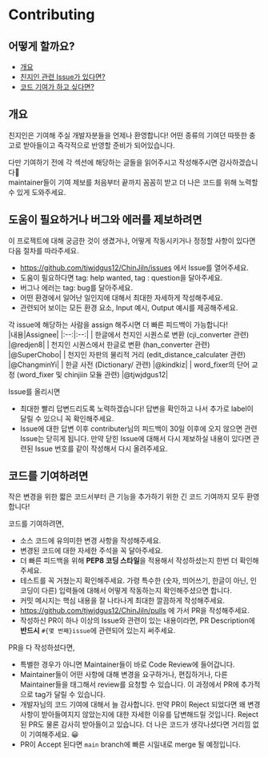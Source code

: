 # Contributing

## 어떻게 할까요?

* [개요](#개요)
* [친지인 관련 Issue가 있다면?](#도움이-필요하거나-버그와-에러를-제보하려면)
* [코드 기여가 하고 싶다면?](#코드를-기여하려면)
  

## 개요

친지인은 기여해 주실 개발자분들을 언제나 환영합니다! 어떤 종류의 기여던 따뜻한 충고로 받아들이고 즉각적으로 반영할 준비가 되어있습니다.    
    
다만 기여하기 전에 각 섹션에 해당하는 글들을 읽어주시고 작성해주시면 감사하겠습니다🙏    
maintainer들이 기여 제보를 처음부터 끝까지 꼼꼼히 받고 더 나은 코드를 위해 노력할 수 있게 도와주세요.  


## 도움이 필요하거나 버그와 에러를 제보하려면

이 프로젝트에 대해 궁금한 것이 생겼거나, 어떻게 작동시키거나 정정할 사항이 있다면 다음 절차를 따라주세요.  
  
*  https://github.com/tjwjdgus12/ChinJiIn/issues 에서 Issue를 열어주세요.    
* 도움이 필요하다면 tag: help wanted, tag : question을 달아주세요.    
* 버그나 에러는 tag: bug를 달아주세요.  
* 어떤 환경에서 일어난 일인지에 대해서 최대한 자세하게 작성해주세요.    
* 관련되어 보이는 모든 환경 요소, Input 예시, Output 예시를 제공해주세요.   
    
각 issue에 해당하는 사람을 assign 해주시면 더 빠른 피드백이 가능합니다!  
|내용|Assignee|
|:--:|:--:|
| 한글에서 천지인 시퀀스로 변환 (cji_converter 관련) |@redjen8|
| 천지인 시퀀스에서 한글로 변환 (han_converter 관련) |@SuperChobo|
| 천지인 자판의 물리적 거리 (edit_distance_calculater 관련) |@ChangminYi|
| 한글 사전  (Dictionary/ 관련) |@kindkiz|
| word_fixer의 단어 교정 (word_fixer 및 chinjiin 모듈 관련) |@tjwjdgus12|
    
Issue를 올리시면  
  
* 최대한 빨리 답변드리도록 노력하겠습니다! 답변을 확인하고 나서 추가로 label이 달릴 수 있으니 꼭 확인해주세요.  
* Issue에 대한 답변 이후 contributer님의 피드백이 30일 이후에 오지 않으면 관련 Issue는 닫히게 됩니다. 만약 닫힌 Issue에 대해서 다시 제보하실 내용이 있다면 관련된 Issue 번호를 같이 작성해서 다시 올려주세요.  

## 코드를 기여하려면  
  
작은 변경을 위한 짧은 코드서부터 큰 기능을 추가하기 위한 긴 코드 기여까지 모두 환영합니다!    
    
코드를 기여하려면,  
   
* 소스 코드에 유의미한 변경 사항을 작성해주세요.   
* 변경된 코드에 대한 자세한 주석을 꼭 달아주세요.   
* 더 빠른 피드백을 위해 **PEP8 코딩 스타일**을 적용해서 작성하셨는지 한번 더 확인해주세요.   
* 테스트를 꼭 거쳤는지 확인해주세요. 가령 특수한 (숫자, 띄어쓰기, 한글이 아닌, 인코딩이 다른) 입력들에 대해서 어떻게 작동하는지 확인해주셨으면 합니다.  
* 커밋 메시지는 핵심 내용을 잘 나타나게 최대한 깔끔하게 작성해주세요.   
* https://github.com/tjwjdgus12/ChinJiIn/pulls 에 가서 PR을 작성해주세요.   
* 작성하신 PR이 하나 이상의 Issue와 관련이 있는 내용이라면, PR Description에 **반드시** `#{몇 번째}issue`에 관련되어 있는지 써주세요.   

PR을 다 작성하셨다면,  
  
* 특별한 경우가 아니면 Maintainer들이 바로 Code Review에 들어갑니다.  
* Maintainer들이 어떤 사항에 대해 변경을 요구하거나, 편집하거나, 다른 Maintainer들을 태그해서 review를 요청할 수 있습니다. 이 과정에서 PR에 추가적으로 tag가 달릴 수 있습니다.  
* 개발자님의 코드 기여에 대해서 늘 감사합니다. 만약 PR이 Reject 되었다면 왜 변경 사항이 받아들여지지 않았는지에 대한 자세한 이유를 답변해드릴 것입니다. Reject 된 PR도 물론 감사히 받아들이고 있습니다. 더 나은 코드가 생각나셨다면 거리낌 없이 기여해주세요. 😀  
* PR이 Accept 된다면 `main` branch에 빠른 시일내로 merge 될 예정입니다.  

